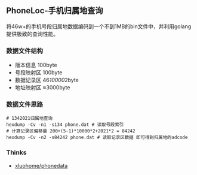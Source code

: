 PhoneLoc-手机归属地查询
------------------
将46w+的手机号段归属地数据编码到一个不到1MB的bin文件中，并利用golang提供极致的查询性能。

### 数据文件结构

- 版本信息 100byte
- 号段映射区 100byte
- 数据记录区 46*10000*2byte
- 地址映射区 ≈3000byte

### 数据文件思路

```shell
# 1342021归属地查询
hexdump -Cv -n1 -s134 phone.dat # 读取号段索引
# 计算记录区偏移量 200+(5-1)*10000*2+2021*2 = 84242 
hexdump -Cv -n2 -s84242 phone.dat # 读取记录区数据 即可得到归属地的adcode
```

### Thinks
 - [xluohome/phonedata](https://github.com/xluohome/phonedata)
